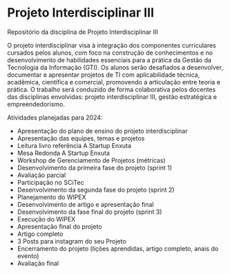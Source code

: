 # Projeto Interdisciplinar III

Repositório da disciplina de Projeto Interdisciplinar III 

O projeto interdisciplinar visa à integração dos componentes curriculares cursados pelos alunos, com foco na construção de
conhecimentos e no desenvolvimento de habilidades essenciais para a prática da Gestão da Tecnologia da Informação
(GTI). Os alunos serão desafiados a desenvolver, documentar e apresentar projetos de TI com aplicabilidade técnica,
acadêmica, científica e comercial, promovendo a articulação entre teoria e prática. O trabalho será conduzido de forma
colaborativa pelos docentes das disciplinas envolvidas: projeto interdisciplinar III, gestão estratégica e empreendedorismo.

Atividades planejadas para 2024:

- Apresentação do plano de ensino do projeto interdisciplinar
- Apresentação das equipes, temas e projetos
- Leitura livro referência A Startup Enxuta
- Mesa Redonda A Startup Enxuta
- Workshop de Gerenciamento de Projetos (métricas)
- Desenvolvimento da primeira fase do projeto (sprint 1)
- Avaliação parcial 
- Participação no SCiTec
- Desenvolvimento da segunda fase do projeto (sprint 2)
- Planejamento do WIPEX
- Desenvolvimento de artigo e apresentação final
- Desenvolvimento da fase final do projeto (sprint 3)
- Execução do WIPEX
- Apresentação final do projeto
- Artigo completo
- 3 Posts para instagram do seu Projeto 
- Encerramento do projeto (lições aprendidas, artigo completo, anais do evento)
- Avaliação final

